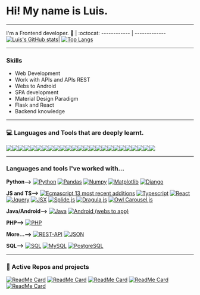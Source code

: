# Hi! My name is Luis.

----

I'm a Frontend developer.
 🙋 | :octocat:
------------ | -------------
[![Luis's GitHub stats](https://github-readme-stats.vercel.app/api?username=LuisEnriqueChavarriaVazquez&show_icons=true&theme=tokyonight)](https://github.com/LuisEnriqueChavarriaVazquez/github-readme-stats)| [![Top Langs](https://github-readme-stats.vercel.app/api/top-langs/?username=LuisEnriqueChavarriaVazquez&langs_count=15&layout=compact&theme=tokyonight)](https://github.com/LuisEnriqueChavarriaVazquez/github-readme-stats)

----

### Skills

- Web Development
- Work with APIs and APIs REST
- Webs to Android
- SPA development
- Material Design Paradigm
- Flask and React
- Backend knowledge

----

### 💻 Languages and Tools that are deeply learnt.

<img src="https://img.shields.io/badge/-HTML5-E34F26?style=flat&logo=html5&logoColor=white"><img src = "https://img.shields.io/badge/-CSS3-1572B6?style=flat&logo=css3&logoColor=white"><img src="https://img.shields.io/badge/-JavaScript-eed718?style=flat&logo=javascript&logoColor=black"><img src="https://img.shields.io/badge/-Python-black?style=flat&logo=python&link=link"><img src="https://img.shields.io/badge/-Typescript-0091ea?style=flat&logo=typescript&logoColor=white"><img src="https://img.shields.io/badge/-PHP-purple?style=flat&logo=php"><img src="https://img.shields.io/badge/-Sass-EE6E73?style=flat&logo=sass&logoColor=white"><img src="https://img.shields.io/badge/-Bootstrap-563D7C?style=flat&logo=bootstrap&logoColor=white"><img src="https://img.shields.io/badge/-Material Design-EE6E73?style=flat&logo=materialdesign&logoColor=white"><img src="https://img.shields.io/badge/-React-000000?style=flat&logo=react&logoColor=00c8ff"><img src="https://img.shields.io/badge/-Flask-FFFFFF?style=flat&logo=flask&logoColor=000"><img src="https://img.shields.io/badge/-Node.js-3C873A?style=flat&logo=Node.js&logoColor=white"><img src="http://img.shields.io/badge/-Git-F1502F?style=flat&logo=git&logoColor=FFFFFF"><img src="http://img.shields.io/badge/-Github-000000?style=flat&logo=github&logoColor=FFFFFF"><img src="http://img.shields.io/badge/-VS%20Code-007ACC?style=flat&logo=visual%20studio%20code&logoColor=white"><img src="http://img.shields.io/badge/-Heroku-430098?style=flat&logo=heroku&logoColor=white"><img src="https://img.shields.io/badge/-Pandas-150458?style=flat&logo=Pandas"><img src="https://img.shields.io/badge/-Numpy-lightgray?style=flat&logo=Numpy&logoColor=white"><img src="https://img.shields.io/badge/-Matplotlib-black?style=flat&logo=Matplotlib&logoColor=white"><img src="https://img.shields.io/badge/-Django-green?style=flat&logo=django"><img src="https://img.shields.io/badge/REST-API-lightblue?style=flat&logo=rest-api"><img src="https://img.shields.io/badge/-JSON-lightgray?style=flat&logo=json"><img src="https://img.shields.io/badge/-SQL-orange?style=flat&logo=sql"><img src="https://img.shields.io/badge/-MySQL-black?style=flat&logo=mysql"><img src="https://img.shields.io/badge/-PostgreSQL-blue?style=flat&logo=postgresql">

----

### Languages and tools I've worked with...

  **Python-->**
  [![Python](https://img.shields.io/badge/-Python-black?style=flat&logo=python&link=link)](link)
  [![Pandas](https://img.shields.io/badge/-Pandas-150458?style=flat&logo=Pandas&link=link)](link)
  [![Numpy](https://img.shields.io/badge/-Numpy-lightgray?style=flat&logo=Numpy&logoColor=white&link=link)](link)
  [![Matplotlib](https://img.shields.io/badge/-Matplotlib-black?style=flat&logo=Matplotlib&logoColor=white&link=link)](link)
  [![Django](https://img.shields.io/badge/-Django-green?style=flat&logo=django&link=link)](link)
  
  **JS and TS-->**
  [![Ecmascript 13 most recent additions](https://img.shields.io/badge/-JavaScript-eed718?style=flat&logo=javascript&logoColor=black&link=link)](link)
  [![Typescript](https://img.shields.io/badge/-Typescript-0091ea?style=flat&logo=typescript&logoColor=white&link=link)](link)
  [![React](https://img.shields.io/badge/-React-000000?style=flat&logo=react&logoColor=00c8ff)](link)
  [![Jquery](https://img.shields.io/badge/-Jquery-0091ea?style=flat&logo=jquery&logoColor=white&link=link)](link)
  [![JSX](https://img.shields.io/badge/-JSX-red?style=flat&link=link)](link)
  [![Splide.js](https://img.shields.io/badge/-Splide-red?style=flat&link=link)](link)
  [![Dragula.js](https://img.shields.io/badge/-Dragula-red?style=flat&link=link)](link)
  [![Owl Carousel.js](https://img.shields.io/badge/-OwlCarousel-red?style=flat&link=link)](link)

  **Java/Android-->**
  [![Java](https://img.shields.io/badge/Java-orange?style=flat&logo=java&logoColor=white&link=link)](link)
  [![Android (webs to app)](https://img.shields.io/badge/-Android-green?style=flat&logo=android&link=link)](link)

  **PHP-->**
  [![PHP](https://img.shields.io/badge/-PHP-purple?style=flat&logo=php&link=link)](link)

  **More...-->**
  [![REST-API](https://img.shields.io/badge/REST-API-lightblue?style=flat&logo=rest-api&link=link)](link)
  [![JSON](https://img.shields.io/badge/-JSON-lightgray?style=flat&logo=json&link=link)](link)

  **SQL-->**
  [![SQL](https://img.shields.io/badge/-SQL-orange?style=flat&logo=sql&link=https://github.com/Quananhle)]([https://github.com/Quananhle](https://github.com/LuisEnriqueChavarriaVazquez))
  [![MySQL](https://img.shields.io/badge/-MySQL-lightgray?style=flat&logo=mysql&link=https://github.com/Quananhle)]([https://github.com/Quananhle](https://github.com/LuisEnriqueChavarriaVazquez))
  [![PostgreSQL](https://img.shields.io/badge/-PostgreSQL-blue?style=flat&logo=postgresql&link=https://github.com/Quananhle)]([https://github.com/Quananhle](https://github.com/LuisEnriqueChavarriaVazquez))

---
### 👀 Active Repos and projects

[![ReadMe Card](https://github-readme-stats.vercel.app/api/pin/?username=LuisEnriqueChavarriaVazquez&repo=JCP_helper&theme=radical "JCP_helper")]([https://github.com/LuisEnriqueChavarriaVazquez/JCP_helper](https://github.com/LuisEnriqueChavarriaVazquez/JCP_helper))
[![ReadMe Card](https://github-readme-stats.vercel.app/api/pin/?username=LuisEnriqueChavarriaVazquez&repo=CurVity&theme=radical "CurVity")]([https://github.com/LuisEnriqueChavarriaVazquez/CurVity](https://github.com/LuisEnriqueChavarriaVazquez/CurVity))
[![ReadMe Card](https://github-readme-stats.vercel.app/api/pin/?username=LuisEnriqueChavarriaVazquez&repo=ClawGrab&theme=radical "ClawGrab")]([https://github.com/LuisEnriqueChavarriaVazquez/ClawGrab](https://github.com/LuisEnriqueChavarriaVazquez/ClawGrab))
[![ReadMe Card](https://github-readme-stats.vercel.app/api/pin/?username=LuisEnriqueChavarriaVazquez&repo=Regalius&theme=radical "Regalius")]([https://github.com/LuisEnriqueChavarriaVazquez/Regalius](https://github.com/LuisEnriqueChavarriaVazquez/Regalius))
[![ReadMe Card](https://github-readme-stats.vercel.app/api/pin/?username=LuisEnriqueChavarriaVazquez&repo=Quickar&theme=radical "Quickar")]([https://github.com/LuisEnriqueChavarriaVazquez/Quickar](https://github.com/LuisEnriqueChavarriaVazquez/Quickar))



